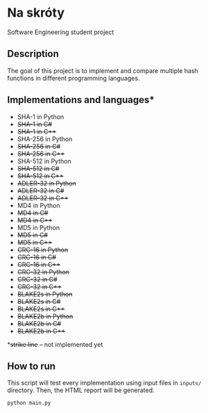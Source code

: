 # Na skróty
Software Engineering student project

## Description
The goal of this project is to implement and compare multiple hash functions in different programming languages.

## Implementations and languages*
* SHA-1 in Python
* ~~SHA-1 in C#~~
* ~~SHA-1 in C++~~
* SHA-256 in Python
* ~~SHA-256 in C#~~
* ~~SHA-256 in C++~~
* SHA-512 in Python
* ~~SHA-512 in C#~~
* ~~SHA-512 in C++~~
* ~~ADLER-32 in Python~~
* ~~ADLER-32 in C#~~
* ~~ADLER-32 in C++~~
* MD4 in Python
* ~~MD4 in C#~~
* ~~MD4 in C++~~
* MD5 in Python
* ~~MD5 in C#~~
* ~~MD5 in C++~~
* ~~CRC-16 in Python~~
* ~~CRC-16 in C#~~
* ~~CRC-16 in C++~~
* ~~CRC-32 in Python~~
* ~~CRC-32 in C#~~
* ~~CRC-32 in C++~~
* ~~BLAKE2s in Python~~
* ~~BLAKE2s in C#~~
* ~~BLAKE2s in C++~~
* ~~BLAKE2b in Python~~
* ~~BLAKE2b in C#~~
* ~~BLAKE2b in C++~~

*~~strike line~~ – not implemented yet

## How to run
This script will test every implementation using input files in `inputs/` directory. Then, the HTML report will be generated.
```
python main.py
```
